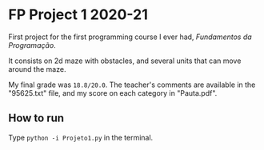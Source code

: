 # FP Project 1 2020-21
First project for the first programming course I ever had, *Fundamentos da Programação*. 

It consists on 2d maze with obstacles, and several units that can move around the maze.

My final grade was `18.8/20.0`. The teacher's comments are available in the "95625.txt" file, and my score on each category in "Pauta.pdf".

## How to run
Type `python -i Projeto1.py` in the terminal.